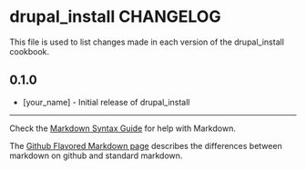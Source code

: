 # drupal_install CHANGELOG

This file is used to list changes made in each version of the drupal_install cookbook.

## 0.1.0
- [your_name] - Initial release of drupal_install

- - -
Check the [Markdown Syntax Guide](http://daringfireball.net/projects/markdown/syntax) for help with Markdown.

The [Github Flavored Markdown page](http://github.github.com/github-flavored-markdown/) describes the differences between markdown on github and standard markdown.
